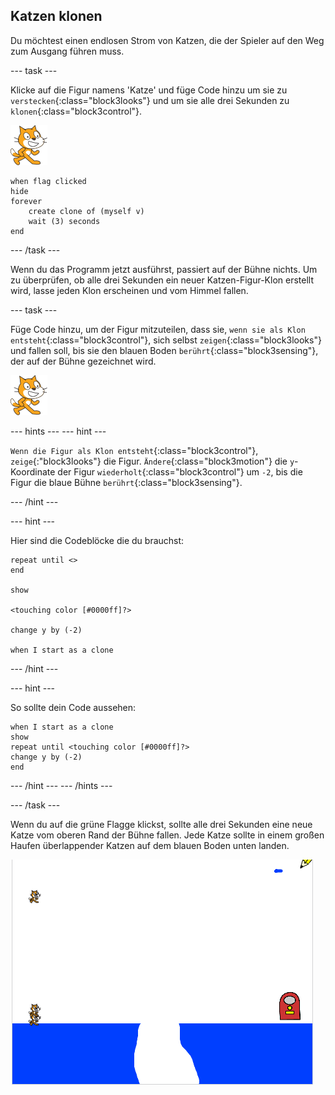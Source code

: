 ## Katzen klonen

Du möchtest einen endlosen Strom von Katzen, die der Spieler auf den Weg zum Ausgang führen muss.

\--- task \---

Klicke auf die Figur namens 'Katze' und füge Code hinzu um sie zu `verstecken`{:class="block3looks"} und um sie alle drei Sekunden zu `klonen`{:class="block3control"}.

![Katzen Figur](images/cat-sprite.png)

```blocks3
when flag clicked
hide
forever
    create clone of (myself v)
    wait (3) seconds
end
```

\--- /task \---

Wenn du das Programm jetzt ausführst, passiert auf der Bühne nichts. Um zu überprüfen, ob alle drei Sekunden ein neuer Katzen-Figur-Klon erstellt wird, lasse jeden Klon erscheinen und vom Himmel fallen.

\--- task \---

Füge Code hinzu, um der Figur mitzuteilen, dass sie, `wenn sie als Klon entsteht`{:class="block3control"}, sich selbst `zeigen`{:class="block3looks"} und fallen soll, bis sie den blauen Boden `berührt`{:class="block3sensing"}, der auf der Bühne gezeichnet wird.

![Katzen Figur](images/cat-sprite.png)

\--- hints \--- \--- hint \---

`Wenn die Figur als Klon entsteht`{:class="block3control"}, `zeige`{:"block3looks"} die Figur. `Ändere`{:class="block3motion"} die `y`-Koordinate der Figur `wiederholt`{:class="block3control"} um `-2`, bis die Figur die blaue Bühne `berührt`{:class="block3sensing"}.

\--- /hint \---

\--- hint \---

Hier sind die Codeblöcke die du brauchst:

```blocks3
repeat until <>
end

show

<touching color [#0000ff]?>

change y by (-2)

when I start as a clone
```

\--- /hint \---

\--- hint \---

So sollte dein Code aussehen:

```blocks3
when I start as a clone
show
repeat until <touching color [#0000ff]?>
change y by (-2)
end
```

\--- /hint \--- \--- /hints \---

\--- /task \---

Wenn du auf die grüne Flagge klickst, sollte alle drei Sekunden eine neue Katze vom oberen Rand der Bühne fallen. Jede Katze sollte in einem großen Haufen überlappender Katzen auf dem blauen Boden unten landen.

![Fallende Katzen](images/falling-cats.png)